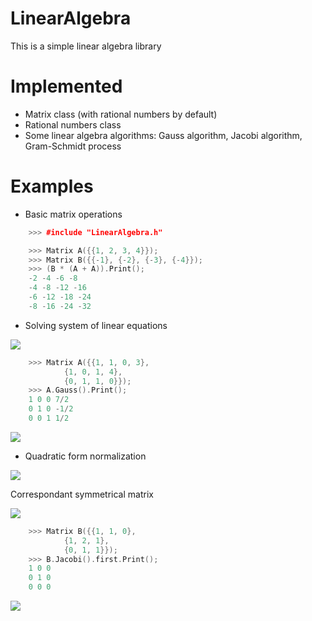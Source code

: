 # LinearAlgebra
This is a simple linear algebra library

# Implemented
* Matrix class (with rational numbers by default)
* Rational numbers class
* Some linear algebra algorithms: Gauss algorithm, Jacobi algorithm, Gram-Schmidt process

# Examples
* Basic matrix operations

```cpp
    >>> #include "LinearAlgebra.h"

    >>> Matrix A({{1, 2, 3, 4}});
    >>> Matrix B({{-1}, {-2}, {-3}, {-4}});
    >>> (B * (A + A)).Print();
    -2 -4 -6 -8
    -4 -8 -12 -16
    -6 -12 -18 -24
    -8 -16 -24 -32
```

* Solving system of linear equations
<img src="https://latex.codecogs.com/svg.image?&space;\begin{cases}&space;&space;&space;x&plus;y=3&space;\\&space;&space;&space;x&plus;z=4&space;\\&space;&space;&space;y&plus;z=0&space;\end{cases}" />

```cpp
    >>> Matrix A({{1, 1, 0, 3},
            {1, 0, 1, 4},
            {0, 1, 1, 0}});
    >>> A.Gauss().Print();
    1 0 0 7/2
    0 1 0 -1/2
    0 0 1 1/2
```

<img src="https://latex.codecogs.com/svg.image?&space;\begin{cases}&space;&space;&space;x=\frac{7}{2}&space;\\&space;&space;&space;y=\frac{-1}{2}&space;\\&space;&space;&space;z=\frac{1}{2}&space;\end{cases}" />

* Quadratic form normalization
<img src="https://latex.codecogs.com/svg.image?f(x)&space;=&space;x_1^2&plus;2x_1x_2&plus;2x_2^2&plus;2x_2x_3&plus;x_3^2" />

Correspondant symmetrical matrix

<img src="https://latex.codecogs.com/svg.image?B=\begin{pmatrix}&space;1&space;&&space;1&space;&&space;0&space;\\&space;1&space;&&space;2&space;&&space;1&space;\\&space;0&space;&&space;1&space;&&space;1&space;\end{pmatrix}" />

```cpp
    >>> Matrix B({{1, 1, 0},
            {1, 2, 1},
            {0, 1, 1}});
    >>> B.Jacobi().first.Print();
    1 0 0
    0 1 0
    0 0 0
```
<img src="https://latex.codecogs.com/svg.image?f(x)=g(y)=y_1^2&plus;y_2^2" />

